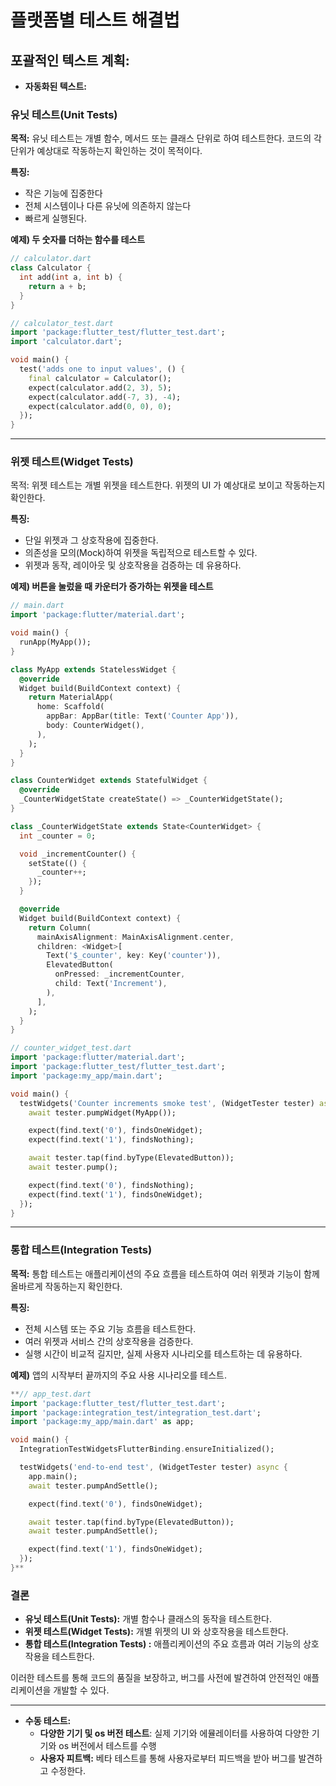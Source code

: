 플랫폼별 테스트 해결법
===
## 포괄적인 텍스트 계획:

- **자동화된 텍스트:**
    
    

### 유닛 테스트(Unit Tests)

**목적:** 유닛 테스트는 개별 함수, 메서드 또는 클래스 단위로 하여 테스트한다. 코드의 각 단위가 예상대로 작동하는지 확인하는 것이 목적이다.

**특징:**

- 작은 기능에 집중한다
- 전체 시스템이나 다른 유닛에 의존하지 않는다
- 빠르게 실행된다.

**예제) 두 숫자를 더하는 함수를 테스트**

```dart
// calculator.dart
class Calculator {
  int add(int a, int b) {
    return a + b;
  }
}

// calculator_test.dart
import 'package:flutter_test/flutter_test.dart';
import 'calculator.dart';

void main() {
  test('adds one to input values', () {
    final calculator = Calculator();
    expect(calculator.add(2, 3), 5);
    expect(calculator.add(-7, 3), -4);
    expect(calculator.add(0, 0), 0);
  });
}

```

---

### 위젯 테스트(Widget Tests)

목적: 위젯 테스트는 개별 위젯을 테스트한다. 위젯의 UI 가 예상대로 보이고 작동하는지 확인한다.

**특징:**

- 단일 위젯과 그 상호작용에 집중한다.
- 의존성을 모의(Mock)하여 위젯을 독립적으로 테스트할 수 있다.
- 위젯과 동작, 레이아웃 및 상호작용을 검증하는 데 유용하다.

**예제) 버튼을 눌렀을 때 카운터가 증가하는 위젯을 테스트**

```dart
// main.dart
import 'package:flutter/material.dart';

void main() {
  runApp(MyApp());
}

class MyApp extends StatelessWidget {
  @override
  Widget build(BuildContext context) {
    return MaterialApp(
      home: Scaffold(
        appBar: AppBar(title: Text('Counter App')),
        body: CounterWidget(),
      ),
    );
  }
}

class CounterWidget extends StatefulWidget {
  @override
  _CounterWidgetState createState() => _CounterWidgetState();
}

class _CounterWidgetState extends State<CounterWidget> {
  int _counter = 0;

  void _incrementCounter() {
    setState(() {
      _counter++;
    });
  }

  @override
  Widget build(BuildContext context) {
    return Column(
      mainAxisAlignment: MainAxisAlignment.center,
      children: <Widget>[
        Text('$_counter', key: Key('counter')),
        ElevatedButton(
          onPressed: _incrementCounter,
          child: Text('Increment'),
        ),
      ],
    );
  }
}

```

```dart
// counter_widget_test.dart
import 'package:flutter/material.dart';
import 'package:flutter_test/flutter_test.dart';
import 'package:my_app/main.dart';

void main() {
  testWidgets('Counter increments smoke test', (WidgetTester tester) async {
    await tester.pumpWidget(MyApp());

    expect(find.text('0'), findsOneWidget);
    expect(find.text('1'), findsNothing);

    await tester.tap(find.byType(ElevatedButton));
    await tester.pump();

    expect(find.text('0'), findsNothing);
    expect(find.text('1'), findsOneWidget);
  });
}

```

---

### 통합 테스트(Integration Tests)

**목적:** 통합 테스트는 애플리케이션의 주요 흐름을 테스트하여 여러 위젯과 기능이 함께 올바르게 작동하는지 확인한다.

**특징:**

- 전체 시스템 또는 주요 기능 흐름을 테스트한다.
- 여러 위젯과 서비스 간의 상호작용을 검증한다.
- 실행 시간이 비교적 길지만, 실제 사용자 시나리오를 테스트하는 데 유용하다.

**예제)** 앱의 시작부터 끝까지의 주요 사용 시나리오를 테스트.

```dart
**// app_test.dart
import 'package:flutter_test/flutter_test.dart';
import 'package:integration_test/integration_test.dart';
import 'package:my_app/main.dart' as app;

void main() {
  IntegrationTestWidgetsFlutterBinding.ensureInitialized();

  testWidgets('end-to-end test', (WidgetTester tester) async {
    app.main();
    await tester.pumpAndSettle();

    expect(find.text('0'), findsOneWidget);

    await tester.tap(find.byType(ElevatedButton));
    await tester.pumpAndSettle();

    expect(find.text('1'), findsOneWidget);
  });
}**

```

### 결론

- **유닛 테스트(Unit Tests):** 개별 함수나 클래스의 동작을 테스트한다.
- **위젯 테스트(Widget Tests):** 개별 위젯의 UI 와 상호작용을 테스트한다.
- **통합 테스트(Integration Tests) :** 애플리케이션의 주요 흐름과 여러 기능의 상호작용을 테스트한다.

이러한 테스트를 통해 코드의 품질을 보장하고, 버그를 사전에 발견하여 안전적인 애플리케이션을 개발할 수 있다.

---

- **수동 테스트:**
    - **다양한 기기 및 os 버전 테스트**: 실제 기기와 에뮬레이터를 사용하여 다양한 기기와 os 버전에서 테스트를 수행
    - **사용자 피트백:** 베타 테스트를 통해 사용자로부터 피드백을 받아 버그를 발견하고 수정한다.